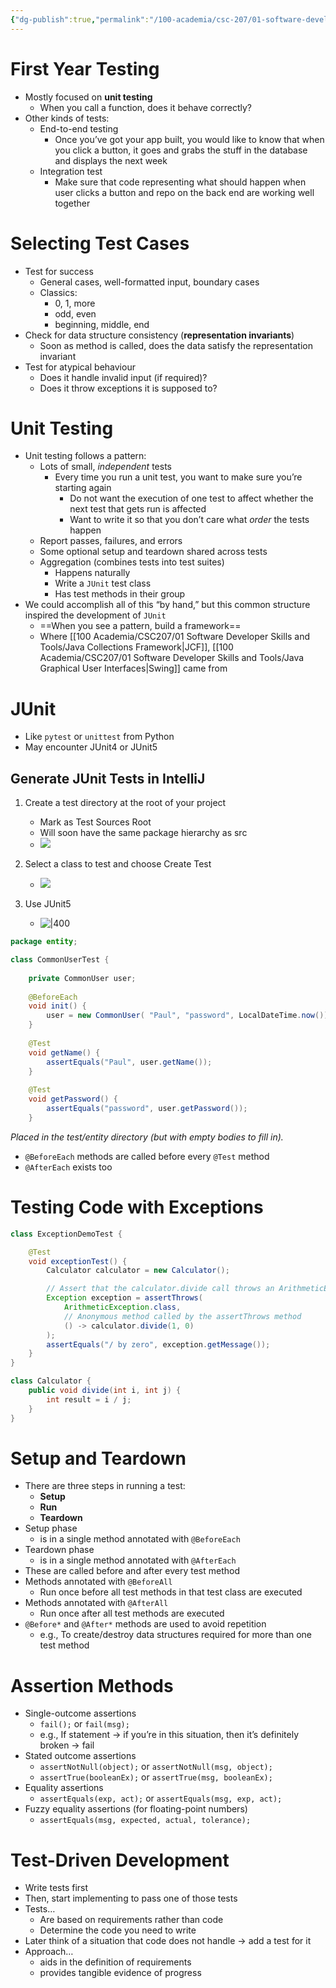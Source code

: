 ```yaml
---
{"dg-publish":true,"permalink":"/100-academia/csc-207/01-software-developer-skills-and-tools/unit-testing/","tags":["#lecture","#note","cs","java","university"],"created":"2024-09-29T17:49:12.000-04:00","updated":"2024-10-30T20:51:50.010-04:00"}
---
```



# First Year Testing

- Mostly focused on **unit testing**
    - When you call a function, does it behave correctly?
- Other kinds of tests:
    - End-to-end testing
        - Once you’ve got your app built, you would like to know that when you click a button, it goes and grabs the stuff in the database and displays the next week
    - Integration test
        - Make sure that code representing what should happen when user clicks a button and repo on the back end are working well together

# Selecting Test Cases

- Test for success
    - General cases, well-formatted input, boundary cases
    - Classics:
        - 0, 1, more
        - odd, even
        - beginning, middle, end
- Check for data structure consistency (**representation invariants**)
    - Soon as method is called, does the data satisfy the representation invariant
- Test for atypical behaviour
    - Does it handle invalid input (if required)?
    - Does it throw exceptions it is supposed to?

# Unit Testing

- Unit testing follows a pattern:
    - Lots of small, *independent* tests
        - Every time you run a unit test, you want to make sure you’re starting again
            - Do not want the execution of one test to affect whether the next test that gets run is affected
            - Want to write it so that you don’t care what *order* the tests happen
    - Report passes, failures, and errors
    - Some optional setup and teardown shared across tests
    - Aggregation (combines tests into test suites)
        - Happens naturally
        - Write a `JUnit` test class
        - Has test methods in their group
- We could accomplish all of this “by hand,” but this common structure inspired the development of `JUnit`
    - ==When you see a pattern, build a framework==
    - Where [[100 Academia/CSC207/01 Software Developer Skills and Tools/Java Collections Framework\|JCF]], [[100 Academia/CSC207/01 Software Developer Skills and Tools/Java Graphical User Interfaces\|Swing]] came from

# JUnit

- Like `pytest` or `unittest` from Python
- May encounter JUnit4 or JUnit5

## Generate JUnit Tests in IntelliJ

1. Create a test directory at the root of your project
    - Mark as Test Sources Root
    - Will soon have the same package hierarchy as src
    - ![](https://i.imgur.com/NmSl2Qs.png)

2. Select a class to test and choose Create Test
    - ![](https://i.imgur.com/o61mZ7S.png)

3. Use JUnit5
    - ![|400](https://i.imgur.com/mAK6Iz3.png)

```java
package entity; 

class CommonUserTest { 
    
    private CommonUser user; 
    
    @BeforeEach 
    void init() { 
        user = new CommonUser( "Paul", "password", LocalDateTime.now()); 
    } 
    
    @Test 
    void getName() { 
        assertEquals("Paul", user.getName()); 
    } 
    
    @Test 
    void getPassword() { 
        assertEquals("password", user.getPassword()); 
    } 
```

*Placed in the test/entity directory (but with empty bodies to fill in).*

- `@BeforeEach` methods are called before every `@Test` method
- `@AfterEach` exists too

# Testing Code with Exceptions

```java file:ExceptionDemoTest.java
class ExceptionDemoTest {

    @Test
    void exceptionTest() {
        Calculator calculator = new Calculator();

        // Assert that the calculator.divide call throws an ArithmeticException
        Exception exception = assertThrows(
            ArithmeticException.class,
            // Anonymous method called by the assertThrows method
            () -> calculator.divide(1, 0)
        );
        assertEquals("/ by zero", exception.getMessage());
    }
}
```

```java file:Calculator.java
class Calculator {
    public void divide(int i, int j) {
        int result = i / j;
    }
}
```

# Setup and Teardown

- There are three steps in running a test:
    - **Setup**
    - **Run**
    - **Teardown**
- Setup phase
    - is in a single method annotated with `@BeforeEach`
- Teardown phase
    - is in a single method annotated with `@AfterEach`
- These are called before and after every test method
- Methods annotated with `@BeforeAll`
    - Run once before all test methods in that test class are executed
- Methods annotated with `@AfterAll`
    - Run once after all test methods are executed
- `@Before*` and `@After*` methods are used to avoid repetition
    - e.g., To create/destroy data structures required for more than one test method

# Assertion Methods

- Single-outcome assertions
    - `fail();` or `fail(msg);`
    - e.g., If statement → if you’re in this situation, then it’s definitely broken → fail
- Stated outcome assertions
    - `assertNotNull(object);` or `assertNotNull(msg, object);`
    - `assertTrue(booleanEx);` or `assertTrue(msg, booleanEx);`
- Equality assertions
    - `assertEquals(exp, act);` or `assertEquals(msg, exp, act);`
- Fuzzy equality assertions (for floating-point numbers)
    - `assertEquals(msg, expected, actual, tolerance);`

# Test-Driven Development

- Write tests first
- Then, start implementing to pass one of those tests
- Tests…
    - Are based on requirements rather than code
    - Determine the code you need to write
- Later think of a situation that code does not handle → add a test for it
- Approach…
    - aids in the definition of requirements
    - provides tangible evidence of progress
